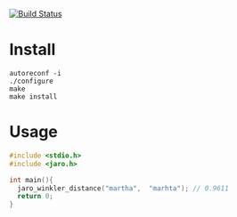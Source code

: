 [![Build Status](https://travis-ci.org/tonytonyjan/libjaro.svg?branch=master)](https://travis-ci.org/tonytonyjan/libjaro)

# Install

```
autoreconf -i
./configure
make
make install
```

# Usage

```c
#include <stdio.h>
#include <jaro.h>

int main(){
  jaro_winkler_distance("martha",  "marhta"); // 0.9611
  return 0;
}
```